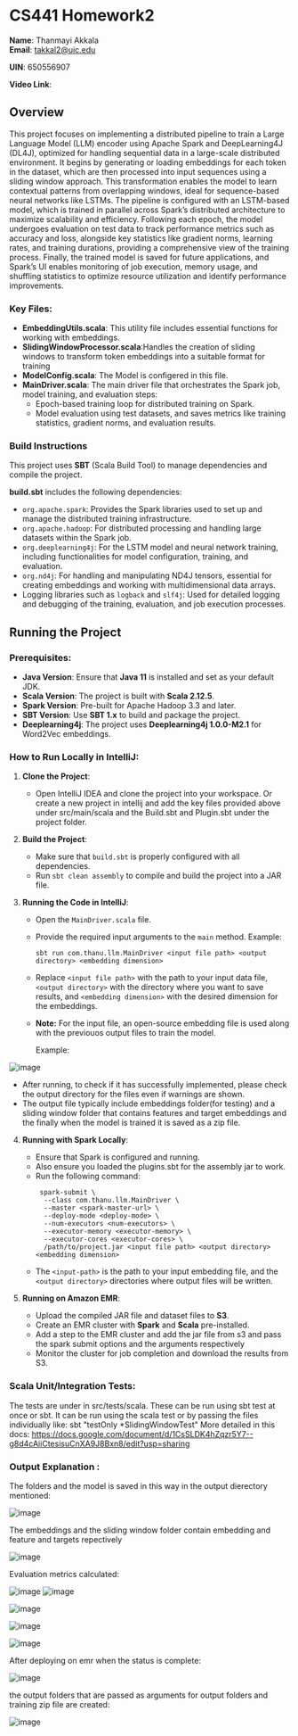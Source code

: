 # CS441 Homework2

**Name**: Thanmayi Akkala  
**Email**: takkal2@uic.edu

**UIN**: 650556907

**Video Link**: 


## Overview

This project focuses on implementing a distributed pipeline to train a Large Language Model (LLM) encoder using Apache Spark and DeepLearning4J (DL4J), optimized for handling sequential data in a large-scale distributed environment. It begins by generating or loading embeddings for each token in the dataset, which are then processed into input sequences using a sliding window approach. This transformation enables the model to learn contextual patterns from overlapping windows, ideal for sequence-based neural networks like LSTMs. The pipeline is configured with an LSTM-based model, which is trained in parallel across Spark’s distributed architecture to maximize scalability and efficiency. Following each epoch, the model undergoes evaluation on test data to track performance metrics such as accuracy and loss, alongside key statistics like gradient norms, learning rates, and training durations, providing a comprehensive view of the training process. Finally, the trained model is saved for future applications, and Spark’s UI enables monitoring of job execution, memory usage, and shuffling statistics to optimize resource utilization and identify performance improvements. 

### Key Files:
- **EmbeddingUtils.scala**: This utility file includes essential functions for working with embeddings.
- **SlidingWindowProcessor.scala**:Handles the creation of sliding windows to transform token embeddings into a suitable format for training
- **ModelConfig.scala**: The Model is configered in this file.
- **MainDriver.scala**: The main driver file that orchestrates the Spark job, model training, and evaluation steps:
  - Epoch-based training loop for distributed training on Spark.
  - Model evaluation using test datasets, and saves metrics like training statistics, gradient norms, and evaluation results.

### Build Instructions
This project uses **SBT** (Scala Build Tool) to manage dependencies and compile the project.

**build.sbt** includes the following dependencies:

- `org.apache.spark`: Provides the Spark libraries used to set up and manage the distributed training infrastructure.
- `org.apache.hadoop`: For distributed processing and handling large datasets within the Spark job.
- `org.deeplearning4j`: For the LSTM model and neural network training, including functionalities for model configuration, training, and evaluation.
- `org.nd4j`: For handling and manipulating ND4J tensors, essential for creating embeddings and working with multidimensional data arrays.
- Logging libraries such as `logback` and `slf4j`: Used for detailed logging and debugging of the training, evaluation, and job execution processes.


## Running the Project

### Prerequisites:
- **Java Version**: Ensure that **Java 11** is installed and set as your default JDK.
- **Scala Version**: The project is built with **Scala 2.12.5**.
- **Spark Version**: Pre-built for Apache Hadoop 3.3 and later.
- **SBT Version**: Use **SBT 1.x** to build and package the project.
- **Deeplearning4j**: The project uses **Deeplearning4j 1.0.0-M2.1** for Word2Vec embeddings.

### How to Run Locally in IntelliJ:

1. **Clone the Project**: 
   - Open IntelliJ IDEA and clone the project into your workspace. Or create a new project in intellij and add the key files provided above under src/main/scala and the Build.sbt and Plugin.sbt under the project folder.

2. **Build the Project**:
   - Make sure that `build.sbt` is properly configured with all dependencies.
   - Run `sbt clean assembly` to compile and build the project into a JAR file.

3. **Running the Code in IntelliJ**:
   - Open the `MainDriver.scala` file.
   - Provide the required input arguments to the `main` method. Example:
     ```
     sbt run com.thanu.llm.MainDriver <input file path> <output directory> <embedding dimension>
     ```
   - Replace `<input file path>` with the path to your input data file, `<output directory>` with the directory where you want to save results, and `<embedding dimension>` with the desired dimension for the embeddings.

   - **Note:** For the input file, an open-source embedding file is used along with the previouos output files to train the model.

     Example:

![image](https://github.com/user-attachments/assets/2f0fca4a-3a19-4c59-987d-66d66d28dca2)

   - After running, to check if it has successfully implemented, please check the output directory for the files even if warnings are shown.
   - The output file typically include embeddings folder(for testing) and a sliding window folder that contains features and target embeddings and the finally when the model is trained it is saved as a zip file.

4. **Running with Spark Locally**:
   - Ensure that Spark is configured and running.
   - Also ensure you loaded the plugins.sbt for the assembly jar to work.
   - Run the following command:
     ```
      spark-submit \
       --class com.thanu.llm.MainDriver \
       --master <spark-master-url> \
       --deploy-mode <deploy-mode> \
       --num-executors <num-executors> \
       --executor-memory <executor-memory> \
       --executor-cores <executor-cores> \
       /path/to/project.jar <input file path> <output directory> <embedding dimension>
     ```
   - The `<input-path>` is the path to your input embedding file, and the `<output directory>` directories where output files will be written.

5. **Running on Amazon EMR**:
   - Upload the compiled JAR file and dataset files to **S3**.
   - Create an EMR cluster with **Spark** and **Scala** pre-installed.
   - Add a step to the EMR cluster and add the jar file from s3 and pass the spark submit options and the arguments respectively
   - Monitor the cluster for job completion and download the results from S3.
### Scala Unit/Integration Tests:
The tests are under in src/tests/scala. These can be run using sbt test at once or sbt.
It can be run using the scala test or by passing the files individually like: sbt "testOnly *SlidingWindowTest"
More detailed in this docs: https://docs.google.com/document/d/1CsSLDK4hZqzr5Y7--g8d4cAiiCtesisuCnXA9J8Bxn8/edit?usp=sharing
### Output Explanation :
The folders and the model is saved in this way in the output dierectory mentioned:

![image](https://github.com/user-attachments/assets/addf1332-8c41-4f35-b70e-ade8fa79cc04)

The embeddings and the sliding window folder contain embedding and feature and targets repectively

![image](https://github.com/user-attachments/assets/d9bed975-12fe-4529-b7a4-aff6d94c4b37)

Evaluation metrics calculated:

![image](https://github.com/user-attachments/assets/4f3fc0be-a8f1-4e30-ac1a-d10b064f10d3)
![image](https://github.com/user-attachments/assets/de995337-712c-424b-bbe4-af8e70ad0156)

![image](https://github.com/user-attachments/assets/93472386-4144-4d66-a30a-76536e4b48d0)


![image](https://github.com/user-attachments/assets/a19221cd-608f-462e-9d82-3944b2f1a2d4)

![image](https://github.com/user-attachments/assets/1659ee78-26bb-44ed-8f92-164f8fb1094f)


After deploying on emr when the status is complete:

![image](https://github.com/user-attachments/assets/58d4033b-7991-44f6-b4aa-887af50c1cda)


the output folders that are passed as arguments for output folders and training zip file are created:

![image](https://github.com/user-attachments/assets/156aeed6-4ebf-45f5-a1a4-3857253aa0eb)






